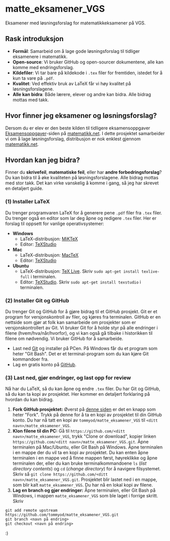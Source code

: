 
# matte_eksamener_VGS
Eksamener med løsningsforslag for matematikkeksamener på VGS.

## Rask introduksjon

- **Formål**: Samarbeid om å lage gode løsningsforslag til tidliger eksamenere i matematikk.
- **Open-source**: Vi bruker GitHub og open-sourcer dokumentene, alle kan komme med endringsforslag.
- **Kildefiler**: Vi tar bare på kildekode i `.tex` filer for fremtiden, istedet for å kun ta vare på `.pdf`.
- **Kvalitet**: Ved effektiv bruk av LaTeX får vi høy kvalitet på løsningsforslagene.
- **Alle kan bidra**: Både lærere, elever og andre kan bidra. Alle bidrag mottas med takk.


## Hvor finner jeg eksamener og løsningsforslag?
Dersom du er elev er den beste kilden til tidligere eksamensoppgaver [Eksamensoppgaver](https://matematikk.net/side/Eksamensoppgaver)-siden på [matematikk.net](https://matematikk.net/). I dette prosjektet samarbeider vi om å lage løsningsforslag, distribusjon er nok enklest gjennom [matematikk.net](https://matematikk.net/).

## Hvordan kan jeg bidra?
Finner du **skrivefeil**, **matematiske feil**, eller har **andre forbedringsforslag**? Du kan bidra til å øke kvaliteten på løsningsforslagene. Alle bidrag mottas med stor takk. Det kan virke vanskelig å komme i gang, så jeg har skrevet en detaljert guide.

### (1) Installer LaTeX
Du trenger programvaren LaTeX for å generere pene `.pdf` filer fra `.tex` filer. Du trenger også en editor som lar deg åpne og redigere `.tex` filer. Her er forslag til oppsett for vanlige operativsystemer:

- **Windows**
  * LaTeX-distribusjon: [MiKTeX](https://miktex.org/)
  * Editor: [TeXStudio](http://texstudio.sourceforge.net/)
- **Mac**
  * LaTeX-distribusjon: [MacTeX](https://tug.org/mactex/mactex-download.html)
  * Editor: [TeXStudio](http://texstudio.sourceforge.net/)
- **Ubuntu**
  * LaTeX-distribusjon: [TeX Live](https://tug.org/texlive/). Skriv `sudo apt-get install texlive-full` i terminalen.
  * Editor: [TeXStudio](http://texstudio.sourceforge.net/). Skriv `sudo apt-get install texstudio` i terminalen.
  
### (2) Installer Git og GitHub
Du trenger Git og GitHub for å gjøre bidrag til et GitHub prosjekt. Git er et program for versjonskontroll av filer, og kjøres fra terminalen. GitHub er en nettside som gjør at folk kan samarbeide om prosjekter som er versjonskontrollert av Git. Vi bruker Git for å holde styr på alle endringer i filene (hvem/hva/når/hvorfor), og vi kan også gå tilbake i historikken til filene om nødvendig. Vi bruker GitHub for å samarbeide.
* Last ned [Git](https://git-scm.com/downloads) og installer på PCen. På Windows får du et program som heter "Git Bash". Det er et terminal-program som du kan kjøre Git kommandoer fra.
* Lag en gratis konto på [GitHub](https://github.com/join).

### (3) Last ned, gjør endringer, og last opp for review
Nå har du LaTeX, så du kan åpne og endre `.tex` filer. Du har Git og GitHub, så du kan ta kopi av prosjektet. Her kommer en detaljert forklaring på hvordan du kan bidrag.

1. **Fork GitHub prosjektet:** Øverst på [denne siden](https://github.com/tommyod/matte_eksamener_VGS) er det en knapp som heter "Fork". Trykk på denne for å ta en kopi av prosjektet til din GitHub konto. Du har nå tatt en kopi av `tommyod/matte_eksamener_VGS` til `<ditt navn>/matte_eksamener_VGS`.
2. **Klon filene til din PC:** Gå til `https://github.com/<ditt navn>/matte_eksamener_VGS`, trykk "Clone or download", kopier linken `https://github.com/<ditt navn>/matte_eksamener_VGS.git`. Åpne terminalen på Mac/Ubuntu, eller Git Bash på Windows. Åpne terminalen i en mappe der du vil ta en kopi av prosjektet. Du kan enten åpne terminalen i en mappe ved å finne mappen først, høyreklikke og åpne terminalen der, eller du kan bruke terminalkommandoene `ls` (*list directory contents*) og `cd` (*change directory*) for å navigere filsystemet. Skriv så `git clone https://github.com/<ditt navn>/matte_eksamener_VGS.git`. Prosjektet blir lastet ned i en mappe, som blir kalt `matte_eksamener_VGS`. Du har nå en lokal kopi av filene.
3. **Lag en branch og gjør endringer:** Åpne terminalen, eller Git Bash på Windows, i mappen `matte_eksamener_VGS` som ble laget i forrige skritt. Skriv 
```
git add remote upstream https://github.com/tommyod/matte_eksamener_VGS.git
git branch <navn på endring>
git checkout <navn på endring>
```


:)
